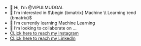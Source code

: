 - 👋 Hi, I’m @VIPULMUDGAL
- 👀 I’m interested in $\begin {bmatrix} Machine \\ Learning \end {bmatrix}$
- 🌱 I’m currently learning Machine Learning
- 💞️ I’m looking to collaborate on ... 
- [CLick here to reach my Instagram](https://www.instagram.com/vipul_mudgal/)
- [CLick here to reach my LinkedIn](https://www.linkedin.com/in/vipul-mudgal1082/)         

<!---
VIPULMUDGAL/VIPULMUDGAL is a ✨ special ✨ repository because its `README.md` (this file) appears on your GitHub profile.
You can click the Preview link to take a look at your changes.
--->
